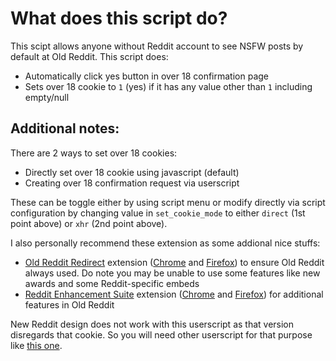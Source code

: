 # What does this script do?

This scipt allows anyone without Reddit account to see NSFW posts by default at Old Reddit. This script does:

- Automatically click yes button in over 18 confirmation page
- Sets over 18 cookie to `1` (yes) if it has any value other than `1` including empty/null

## Additional notes:

There are 2 ways to set over 18 cookies:

- Directly set over 18 cookie using javascript (default)
- Creating over 18 confirmation request via userscript

These can be toggle either by using script menu or modify directly via script configuration by changing value in `set_cookie_mode` to either `direct` (1st point above) or `xhr` (2nd point above).

I also personally recommend these extension as some addional nice stuffs:

- [Old Reddit Redirect](https://github.com/tom-james-watson/old-reddit-redirect) extension ([Chrome](https://chrome.google.com/webstore/detail/dneaehbmnbhcippjikoajpoabadpodje) and [Firefox](https://addons.mozilla.org/firefox/addon/old-reddit-redirect)) to ensure Old Reddit always used. Do note you may be unable to use some features like new awards and some Reddit-specific embeds
- [Reddit Enhancement Suite](https://redditenhancementsuite.com/) extension ([Chrome](https://chrome.google.com/webstore/detail/kbmfpngjjgdllneeigpgjifpgocmfgmb) and [Firefox](https://addons.mozilla.org/firefox/addon/reddit-enhancement-suite/)) for additional features in Old Reddit

New Reddit design does not work with this userscript as that version disregards that cookie. So you will need other userscript for that purpose like [this one](https://greasyfork.org/en/scripts/491441).
